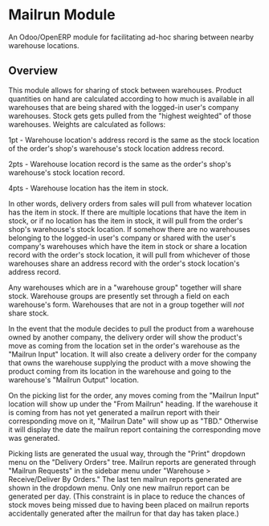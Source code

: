 # Mailrun Module
An Odoo/OpenERP module for facilitating ad-hoc sharing between nearby
warehouse locations.

## Overview

This module allows for sharing of stock between warehouses. Product quantities
on hand are calculated according to how much is available in all warehouses
that are being shared with the logged-in user's company warehouses. Stock gets
gets pulled from the "highest weighted" of those warehouses. Weights are
calculated as follows:

1pt  - Warehouse location's address record is the same as the stock location of
       the order's shop's warehouse's stock location address record.

2pts - Warehouse location record is the same as the order's shop's warehouse's
       stock location record.

4pts - Warehouse location has the item in stock.

In other words, delivery orders from sales will pull from whatever location has
the item in stock. If there are multiple locations that have the item in stock,
or if no location has the item in stock, it will pull from the order's shop's
warehouse's stock location. If somehow there are no warehouses belonging to the
logged-in user's company or shared with the user's company's warehouses which
have the item in stock or share a location record with the order's stock
location, it will pull from whichever of those warehouses share an address
record with the order's stock location's address record.

Any warehouses which are in a "warehouse group" together will share stock.
Warehouse groups are presently set through a field on each warehouse's form.
Warehouses that are not in a group together will *not* share stock.

In the event that the module decides to pull the product from a warehouse owned
by another company, the delivery order will show the product's move as coming
from the location set in the order's warehouse as the "Mailrun Input" location.
It will also create a delivery order for the company that owns the warehouse
supplying the product with a move showing the product coming from its location
in the warehouse and going to the warehouse's "Mailrun Output" location.

On the picking list for the order, any moves coming from the "Mailrun Input"
location will show up under the "From Mailrun" heading. If the warehouse it is
coming from has not yet generated a mailrun report with their corresponding
move on it, "Mailrun Date" will show up as "TBD." Otherwise it will display the
date the mailrun report containing the corresponding move was generated.

Picking lists are generated the usual way, through the "Print" dropdown menu on
the "Delivery Orders" tree. Mailrun reports are generated through "Mailrun
Requests" in the sidebar menu under "Warehouse > Receive/Deliver By Orders."
The last ten mailrun reports generated are shown in the dropdown menu. Only
one new mailrun report can be generated per day. (This constraint is in place
to reduce the chances of stock moves being missed due to having been placed on
mailrun reports accidentally generated after the mailrun for that day has taken
place.)


